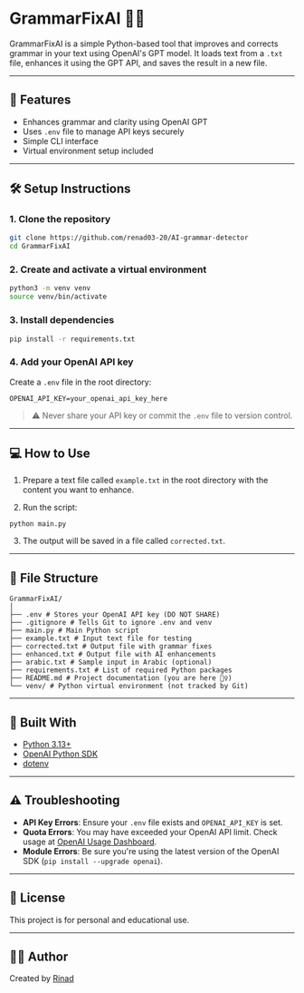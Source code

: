 # GrammarFixAI 📝✨

GrammarFixAI is a simple Python-based tool that improves and corrects grammar in your text using OpenAI's GPT model. It loads text from a `.txt` file, enhances it using the GPT API, and saves the result in a new file.

---

## 🚀 Features

- Enhances grammar and clarity using OpenAI GPT
- Uses `.env` file to manage API keys securely
- Simple CLI interface
- Virtual environment setup included

---

## 🛠️ Setup Instructions

### 1. Clone the repository

```bash
git clone https://github.com/renad03-20/AI-grammar-detector
cd GrammarFixAI
```

### 2. Create and activate a virtual environment

```bash
python3 -m venv venv
source venv/bin/activate
```

### 3. Install dependencies

```bash
pip install -r requirements.txt
```

### 4. Add your OpenAI API key

Create a `.env` file in the root directory:

```
OPENAI_API_KEY=your_openai_api_key_here
```

> ⚠️ Never share your API key or commit the `.env` file to version control.

---

## 💻 How to Use

1. Prepare a text file called `example.txt` in the root directory with the content you want to enhance.

2. Run the script:

```bash
python main.py
```

3. The output will be saved in a file called `corrected.txt`.

---

## 📄 File Structure

```
GrammarFixAI/
│
├── .env # Stores your OpenAI API key (DO NOT SHARE)
├── .gitignore # Tells Git to ignore .env and venv
├── main.py # Main Python script
├── example.txt # Input text file for testing
├── corrected.txt # Output file with grammar fixes
├── enhanced.txt # Output file with AI enhancements
├── arabic.txt # Sample input in Arabic (optional)
├── requirements.txt # List of required Python packages
├── README.md # Project documentation (you are here 💁‍♀️)
└── venv/ # Python virtual environment (not tracked by Git)
```

---

## 🧠 Built With

- [Python 3.13+](https://www.python.org/)
- [OpenAI Python SDK](https://github.com/openai/openai-python)
- [dotenv](https://pypi.org/project/python-dotenv/)

---

## ⚠️ Troubleshooting

- **API Key Errors**: Ensure your `.env` file exists and `OPENAI_API_KEY` is set.
- **Quota Errors**: You may have exceeded your OpenAI API limit. Check usage at [OpenAI Usage Dashboard](https://platform.openai.com/account/usage).
- **Module Errors**: Be sure you're using the latest version of the OpenAI SDK (`pip install --upgrade openai`).

---

## 📜 License

This project is for personal and educational use.

---

## 🙋‍♀️ Author

Created by [Rinad](https://github.com/renad03-20)
